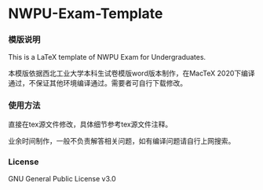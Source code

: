 # NWPU-Exam-Template
[](https://img.shields.io/badge/TeX-template-brightgreen) [](https://img.shields.io/badge/license-GNU%20GPL%20v3.0-blue)[](https://img.shields.io/badge/status-complete-green) 

### 模版说明

This is a LaTeX template of NWPU Exam for Undergraduates. 

本模版依据西北工业大学本科生试卷模版word版本制作，在MacTeX 2020下编译通过，不保证其他环境编译通过。需要者可自行下载修改。

### 使用方法

直接在tex源文件修改，具体细节参考tex源文件注释。

业余时间制作，一般不负责解答相关问题，如有编译问题请自行上网搜索。

### License

GNU General Public License v3.0

